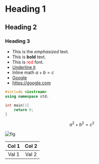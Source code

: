 # Heading 1
## Heading 2
### Heading 3

* This is the *emphasized* text.
* This is **bold** text.
* This is <font color="red">red</font> font.
* <u>Underline it</u>
* Inline math $a+b=c$
* [Google](https://google.com)
* <https://google.com>

```cpp
#include <iostream>
using namespace std;

int main(){
	return 0;
}
```

$$a^2+b^2=c^2$$

![fig](fig/test.png)

| Col 1 | Col 2 |
| :--:  | :--:  |
| Val 1 | Val 2 |

<!-- comments -->
